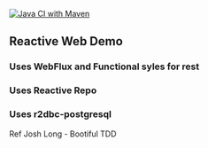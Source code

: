 [![Java CI with Maven](https://github.com/richardwwalter/reactiveweb/actions/workflows/maven.yml/badge.svg)](https://github.com/richardwwalter/reactiveweb/actions/workflows/maven.yml)

## Reactive Web Demo

### Uses WebFlux and Functional syles for rest
### Uses Reactive Repo
### Uses r2dbc-postgresql

Ref Josh Long - Bootiful TDD
